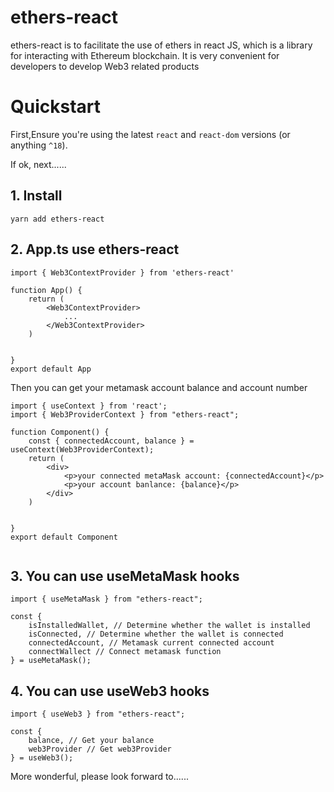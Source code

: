 # ethers-react
ethers-react is to facilitate the use of ethers in react JS, which is a library for interacting with Ethereum blockchain. It is very convenient for developers to develop Web3 related products

# Quickstart

First,Ensure you're using the latest `react` and `react-dom` versions (or anything `^18`).

If ok, next......

## 1. Install

```
yarn add ethers-react
```

## 2. App.ts use ethers-react

```react
import { Web3ContextProvider } from 'ethers-react'

function App() {
    return (
        <Web3ContextProvider>
            ...
        </Web3ContextProvider>
    )


}
export default App
```

Then you can get your metamask account balance and account number

```react
import { useContext } from 'react';
import { Web3ProviderContext } from "ethers-react";

function Component() {
    const { connectedAccount, balance } = useContext(Web3ProviderContext);
    return (
        <div>
            <p>your connected metaMask account: {connectedAccount}</p>
            <p>your account banlance: {balance}</p>
        </div>
    )


}
export default Component


```

## 3.  You can use useMetaMask hooks

```react
import { useMetaMask } from "ethers-react";

const { 
    isInstalledWallet, // Determine whether the wallet is installed
    isConnected, // Determine whether the wallet is connected
    connectedAccount, // Metamask current connected account
    connectWallect // Connect metamask function
} = useMetaMask();

```

## 4. You can use useWeb3 hooks

```react
import { useWeb3 } from "ethers-react";

const { 
    balance, // Get your balance
    web3Provider // Get web3Provider
} = useWeb3();
```

More wonderful, please look forward to......





